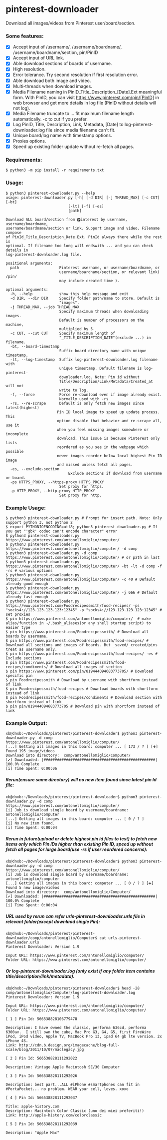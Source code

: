 # pinterest-downloader
Download all images/videos from Pinterest user/board/section.

### Some features:

- [x] Accept input of /username/, /username/boardname/, /username/boardname/section, pin/PinID 
- [x] Accept input of URL link. 
- [x] Able download sections of boards of username. 
- [x] High resolution. 
- [x] Error tolerance. Try second resolution if first resolution error. 
- [x] Able download both image and video. 
- [x] Multi-threads when download images. 
- [x] Media Filename naming in PinID_Title_Description_[Date].Ext meaningful form. With PinID, you can visit https://www.pinterest.com/pin/[PinID] in web browser and get more details in log file (PinID without details will not log). 
- [x] Media Filename truncate to ... fit maximum filename length automatically. -c to cut if you prefer. 
- [x] Log PinID, Title, Description, Link, Metadata, [Date] to log-pinterest-downloader.log file since media filename can't fit. 
- [x] Unique board/log name with timestamp options. 
- [x] Proxies options. 
- [x] Speed up existing folder update without re-fetch all pages. 

### Requirements:

    $ python3 -m pip install -r requirements.txt 

### Usage:

    $ python3 pinterest-downloader.py --help
    usage: pinterest-downloader.py [-h] [-d DIR] [-j THREAD_MAX] [-c CUT] [-bt]
                                [-lt] [-f] [-es]
                                [path]

    Download ALL board/section from 🅿️interest by username, username/boardname,
    username/boardname/section or link. Support image and video. Filename compose
    of PinId_Title_Description_Date.Ext. PinId always there while the rest is
    optional. If filename too long will endswith ... and you can check details in
    log-pinterest-downloader.log file.

    positional arguments:
      path                  Pinterest username, or username/boardname, or
                            username/boardname/section, or relevant link( /pin/
                            may include created time ).
    
    optional arguments:
      -h, --help            show this help message and exit
      -d DIR, --dir DIR     Specify folder path/name to store. Default is
                            "images".
      -j THREAD_MAX, --job THREAD_MAX
                            Specify maximum threads when downloading images.
                            Default is number of processors on the machine,
                            multiplied by 5.
      -c CUT, --cut CUT     Specify maximum length of
                            "_TITLE_DESCRIPTION_DATE"(exclude ...) in filename.
      -bt, --board-timestamp
                            Suffix board directory name with unique timestamp.
      -lt, --log-timestamp  Suffix log-pinterest-downloader.log filename with
                            unique timestamp. Default filename is log-pinterest-
                            downloader.log. Note: Pin id without
                            Title/Description/Link/Metadata/Created_at will not
                            write to log.
      -f, --force           Force re-download even if image already exist.
                            Normally used with -rs
      -rs, --re-scrape      Default is only fetch new images since latest(highest)
                           Pin ID local image to speed up update process. This
                           option disable that behavior and re-scrape all, use it
                           when you feel missing images somewhere or incomplete
                           download. This issue is because Pinterest only lists
                           reordered as you see in the webpage which possible
                           newer images reorder below local highest Pin ID image
                           and missed unless fetch all pages.
      -es, --exclude-section
                                Exclude sections if download from username or board.
      -ps HTTPS_PROXY, --https-proxy HTTPS_PROXY
                            Set proxy for https.
      -p HTTP_PROXY, --http-proxy HTTP_PROXY
                            Set proxy for http.

### Example Usage:
    $ python3 pinterest-downloader.py # Prompt for insert path. Note: Only support python 3, not python 2
    $ export PYTHONIOENCODING=utf8; python3 pinterest-downloader.py # If you get "'gbk' codec can't encode character" error
    $ python3 pinterest-downloader.py https://www.pinterest.com/antonellomiglio/computer/ 
    $ python3 pinterest-downloader.py https://www.pinterest.com/antonellomiglio/computer/ -d comp
    $ python3 pinterest-downloader.py -d comp https://www.pinterest.com/antonellomiglio/computer/ # or path in last
    $ python3 pinterest-downloader.py https://www.pinterest.com/antonellomiglio/computer/ -bt -lt -d comp -f -rs # various options
    $ python3 pinterest-downloader.py https://www.pinterest.com/antonellomiglio/computer/ -c 40 # Default already good enough
    $ python3 pinterest-downloader.py https://www.pinterest.com/antonellomiglio/computer/ -j 666 # Default already fast enough
    $ python3 pinterest-downloader.py https://www.pinterest.com/Foodrecipessmith/food-recipes/ -ps "socks4://123.123.123.123:12345" -p "socks4://123.123.123.123:12345" # set proxies
    $ pin https://www.pinterest.com/antonellomiglio/computer/  # make alias/function in ~/.bash_aliases(or any shell startup script) to easier type
    $ pin https://www.pinterest.com/Foodrecipessmith/ # Download all boards by username.
    $ pin https://www.pinterest.com/Foodrecipessmith/food-recipes/ # Download all sections and images of boards. But _saved/_created/pins treat as username only.
    $ pin https://www.pinterest.com/Foodrecipessmith/food-recipes/ -es # Exclude sections
    $ pin https://www.pinterest.com/Foodrecipessmith/food-recipes/condiments/ # Download all images of section
    $ pin https://www.pinterest.com/pin/819444094683773705/ # Download specific pin
    $ pin Foodrecipessmith # Download by username with shortform instead of link
    $ pin Foodrecipessmith/food-recipes # Download boards with shortform instead of link
    $ pin Foodrecipessmith/food-recipes/condiments # Download section with shortform instead of link
    $ pin pin/819444094683773705 # Download pin with shortform instead of link

### Example Output:
    xb@dnxb:~/Downloads/pinterest/pinterest-downloader$ python3 pinterest-downloader.py -d comp https://www.pinterest.com/antonellomiglio/computer/ 
    [...] Getting all images in this board: computer ... [ 173 / ? ] [➕] Found 195 image/videos
    Download into directory:  comp/antonellomiglio/Computer/
    [✔] Downloaded: |##################################################| 100.0% Complete   
    [i] Time Spent: 0:00:06

##### Rerun(ensure same directory) will no new item found since latest pin Id file:
    xb@dnxb:~/Downloads/pinterest/pinterest-downloader$ python3 pinterest-downloader.py -d comp https://www.pinterest.com/antonellomiglio/computer/
    [i] Job is download single board by username/boardname: antonellomiglio/computer
    [...] Getting all images in this board: computer ... [ 0 / ? ]
    [i] No new item found.
    [i] Time Spent: 0:00:04

##### Rerun in future(upload or delete highest pin id files to test) to fetch new items only which Pin IDs higher than existing Pin ID, speed up without fetch all pages for large board(use -rs if user reordered concerns):
    xb@dnxb:~/Downloads/pinterest/pinterest-downloader$ python3 pinterest-downloader.py -d comp https://www.pinterest.com/antonellomiglio/computer/
    [i] Job is download single board by username/boardname: antonellomiglio/computer
    [...] Getting all images in this board: computer ... [ 0 / ? ] [➕] Found 5 new image/videos
    Download into directory:  comp/antonellomiglio/Computer/
    [✔] Downloaded: |##################################################| 100.0% Complete   
    [i] Time Spent: 0:00:04

##### URL used by rerun can refer urls-pinterest-downloader.urls file in relevant folder(except downlaod single Pin):
    xb@dnxb:~/Downloads/pinterest/pinterest-downloader/comp/antonellomiglio/Computer$ cat urls-pinterest-downloader.urls 
    Pinterest Downloader: Version 1.9

    Input URL: https://www.pinterest.com/antonellomiglio/computer/
    Folder URL: https://www.pinterest.com/antonellomiglio/computer/

##### Or log-pinterest-downloader.log (only exist if any folder item contains title/description/link/metadata).
    xb@dnxb:~/Downloads/pinterest/pinterest-downloader$ head -28 comp/antonellomiglio/Computer/log-pinterest-downloader.log 
    Pinterest Downloader: Version 1.9

    Input URL: https://www.pinterest.com/antonellomiglio/computer/
    Folder URL: https://www.pinterest.com/antonellomiglio/computer/

    [ 1 ] Pin Id: 566538828106779478

    Description: I have owned the classic, performa 636cd, performa 6300av.  I still own the cube, Mac Pro G3, G4, G5, first FireWire iPod, iPod video, Apple TV, MacBook Pro 13, ipad 64 gb lte version. 2x iPhone 4S.
    Link: http://cdn.b.design.org/imagecache/blog-full-scale/blog/2011/10/07/maclegacy.jpg

    [ 2 ] Pin Id: 566538828111292022

    Description: Vintage Apple Macintosh SE/30 Computer

    [ 3 ] Pin Id: 566538828111292026

    Description: best part...ALL #iPhone #smartphones can fit in #PortaPocket... no problem. WEAR your cell, loves. xoxo

    [ 4 ] Pin Id: 566538828111292037

    Title: apple-history.com
    Description: Macintosh Color Classic (uno dei miei preferiti!)
    Link: http://apple-history.com/colorclassic

    [ 5 ] Pin Id: 566538828111292039

    Description: "Apple Mac"
